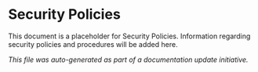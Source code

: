 # Security Policies

This document is a placeholder for Security Policies. Information regarding security policies and procedures will be added here.

_This file was auto-generated as part of a documentation update initiative._
